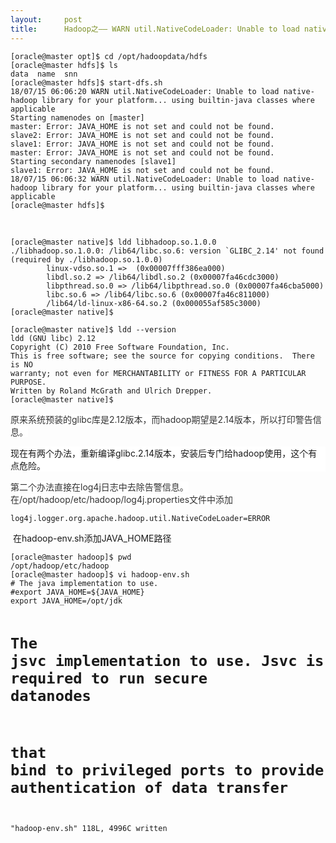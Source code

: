 ```yaml
---
layout:     post
title:      Hadoop之—— WARN util.NativeCodeLoader: Unable to load native-hadoop library for your platform
---
```

<div id="article_content" class="article_content clearfix csdn-tracking-statistics" data-pid="blog" data-mod="popu_307" data-dsm="post">
								            <link rel="stylesheet" href="https://csdnimg.cn/release/phoenix/template/css/ck_htmledit_views-f76675cdea.css">
						<div class="htmledit_views" id="content_views">
                <pre><code class="language-html">[oracle@master opt]$ cd /opt/hadoopdata/hdfs
[oracle@master hdfs]$ ls
data  name  snn
[oracle@master hdfs]$ start-dfs.sh
18/07/15 06:06:20 WARN util.NativeCodeLoader: Unable to load native-hadoop library for your platform... using builtin-java classes where applicable
Starting namenodes on [master]
master: Error: JAVA_HOME is not set and could not be found.
slave2: Error: JAVA_HOME is not set and could not be found.
slave1: Error: JAVA_HOME is not set and could not be found.
master: Error: JAVA_HOME is not set and could not be found.
Starting secondary namenodes [slave1]
slave1: Error: JAVA_HOME is not set and could not be found.
18/07/15 06:06:32 WARN util.NativeCodeLoader: Unable to load native-hadoop library for your platform... using builtin-java classes where applicable
[oracle@master hdfs]$ </code></pre><br><p></p><pre><code class="language-html">[oracle@master native]$ ldd libhadoop.so.1.0.0 
./libhadoop.so.1.0.0: /lib64/libc.so.6: version `GLIBC_2.14' not found (required by ./libhadoop.so.1.0.0)
        linux-vdso.so.1 =&gt;  (0x00007fff386ea000)
        libdl.so.2 =&gt; /lib64/libdl.so.2 (0x00007fa46cdc3000)
        libpthread.so.0 =&gt; /lib64/libpthread.so.0 (0x00007fa46cba5000)
        libc.so.6 =&gt; /lib64/libc.so.6 (0x00007fa46c811000)
        /lib64/ld-linux-x86-64.so.2 (0x000055af585c3000)
[oracle@master native]$ </code></pre><pre><code class="language-html">[oracle@master native]$ ldd --version
ldd (GNU libc) 2.12
Copyright (C) 2010 Free Software Foundation, Inc.
This is free software; see the source for copying conditions.  There is NO
warranty; not even for MERCHANTABILITY or FITNESS FOR A PARTICULAR PURPOSE.
Written by Roland McGrath and Ulrich Drepper.
[oracle@master native]$ 
</code></pre><span style="color:rgb(51,51,51);font-family:'-apple-system', 'SF UI Text', Arial, 'PingFang SC', 'Hiragino Sans GB', 'Microsoft YaHei', 'WenQuanYi Micro Hei', sans-serif, SimHei, SimSun;font-size:14px;background-color:rgb(255,255,255);">原来系统预装的glibc库是2.12版本，而hadoop期望是2.14版本，所以打印警告信息。</span><br style="color:rgb(51,51,51);font-family:'-apple-system', 'SF UI Text', Arial, 'PingFang SC', 'Hiragino Sans GB', 'Microsoft YaHei', 'WenQuanYi Micro Hei', sans-serif, SimHei, SimSun;font-size:14px;background-color:rgb(255,255,255);"><p style="font-family:'-apple-system', 'SF UI Text', Arial, 'PingFang SC', 'Hiragino Sans GB', 'Microsoft YaHei', 'WenQuanYi Micro Hei', sans-serif, SimHei, SimSun;background-color:rgb(255,255,255);">现在有两个办法，重新编译glibc.2.14版本，安装后专门给hadoop使用，这个有点危险。</p><span style="color:rgb(51,51,51);font-family:'-apple-system', 'SF UI Text', Arial, 'PingFang SC', 'Hiragino Sans GB', 'Microsoft YaHei', 'WenQuanYi Micro Hei', sans-serif, SimHei, SimSun;font-size:14px;background-color:rgb(255,255,255);">第二个办法直接在log4j日志中去除告警信息。在/opt/hadoop/etc/hadoop/log4j.properties文件中添加</span><br><pre><code class="language-html">log4j.logger.org.apache.hadoop.util.NativeCodeLoader=ERROR</code></pre><p> 在hadoop-env.sh添加JAVA_HOME路径</p><pre><code class="language-html">[oracle@master hadoop]$ pwd
/opt/hadoop/etc/hadoop
[oracle@master hadoop]$ vi hadoop-env.sh
# The java implementation to use.
#export JAVA_HOME=${JAVA_HOME}
export JAVA_HOME=/opt/jdk

# The jsvc implementation to use. Jsvc is required to run secure datanodes
# that bind to privileged ports to provide authentication of data transfer
"hadoop-env.sh" 118L, 4996C written  </code></pre><br><p><br></p><p><br></p><p><br></p><p><br></p><br>            </div>
                </div>